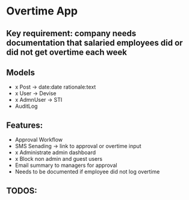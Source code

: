 # Overtime App

## Key requirement: company needs documentation that salaried employees did or did not get overtime each week

## Models
- x Post -> date:date rationale:text
- x User -> Devise
- x AdmnUser -> STI
- AuditLog

## Features:
- Approval Workflow
- SMS Senading -> link to approval or overtime input
- x Administrate admin dashboard
- x Block non admin and guest users
- Email summary to managers for approval
- Needs to be documented if employee did not log overtime

## TODOS:

